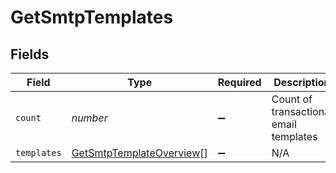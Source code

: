 # GetSmtpTemplates


## Fields

| Field                                                                       | Type                                                                        | Required                                                                    | Description                                                                 | Example                                                                     |
| --------------------------------------------------------------------------- | --------------------------------------------------------------------------- | --------------------------------------------------------------------------- | --------------------------------------------------------------------------- | --------------------------------------------------------------------------- |
| `count`                                                                     | *number*                                                                    | :heavy_minus_sign:                                                          | Count of transactional email templates                                      | 1                                                                           |
| `templates`                                                                 | [GetSmtpTemplateOverview](../../models/shared/getsmtptemplateoverview.md)[] | :heavy_minus_sign:                                                          | N/A                                                                         |                                                                             |